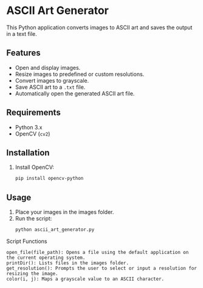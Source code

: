 # ASCII Art Generator

This Python application converts images to ASCII art and saves the output in a text file.

## Features

- Open and display images.
- Resize images to predefined or custom resolutions.
- Convert images to grayscale.
- Save ASCII art to a `.txt` file.
- Automatically open the generated ASCII art file.

## Requirements

- Python 3.x
- OpenCV (`cv2`)

## Installation

1. Install OpenCV:
   ```bash
   pip install opencv-python

## Usage

1.	Place your images in the images folder.
2.  Run the script:
    ```bash
    python ascii_art_generator.py
    
Script Functions

    open_file(file_path): Opens a file using the default application on the current operating system.
	printDir(): Lists files in the images folder.
    get_resolution(): Prompts the user to select or input a resolution for resizing the image.
	color(i, j): Maps a grayscale value to an ASCII character.

